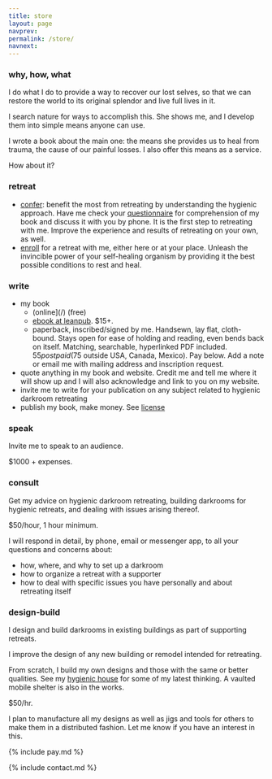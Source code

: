 ```yaml
---
title: store
layout: page
navprev: 
permalink: /store/
navnext: 
---
```


### why, how, what

I do what I do to provide a way to recover our lost selves, so that we can restore the world to its original splendor and live full lives in it. 

I search nature for ways to accomplish this. She shows me, and I develop them into simple means anyone can use.

I wrote a book about the main one: the means she provides us to heal from trauma, the cause of our painful losses. I also offer this means as a service.

How about it?

### retreat

- [confer](./confer): benefit the most from retreating by understanding the hygienic approach. Have me check your [questionnaire](/prepare#questionnaire) for comprehension of my book and discuss it with you by phone. It is the first step to retreating with me. Improve the experience and results of retreating on your own, as well.
- [enroll](./enroll) for a retreat with me, either here or at your place. Unleash the invincible power of your self-healing organism by providing it the best possible conditions to rest and heal.

### write

- my book
	- (online](/) (free)
	- [ebook at leanpub](https://leanpub.com/darkroomretreat). $15+.
	- paperback, inscribed/signed by me. Handsewn, lay flat, cloth-bound. Stays open for ease of holding and reading, even bends back on itself. Matching, searchable, hyperlinked PDF included. $55 postpaid ($75 outside USA, Canada, Mexico). Pay below. Add a note or email me with mailing address and inscription request. 
- quote anything in my book and website. Credit me and tell me where it will show up and I will also acknowledge and link to you on my website.
- invite me to write for your publication on any subject related to hygienic darkroom retreating
- publish my book, make money. See [license](/back/license/)

### speak

Invite me to speak to an audience.

$1000 + expenses.

### consult

Get my advice on hygienic darkroom retreating, building darkrooms for hygienic retreats, and dealing with issues arising thereof.

$50/hour, 1 hour minimum.

I will respond in detail, by phone, email or messenger app, to all your questions and concerns about:

- how, where, and why to set up a darkroom
- how to organize a retreat with a supporter
- how to deal with specific issues you have personally and about retreating itself

### design-build

I design and build darkrooms in existing buildings as part of supporting retreats. 

I improve the design of any new building or remodel intended for retreating.

From scratch, I build my own designs and those with the same or better qualities. See my [hygienic house](/plan) for some of my latest thinking. A vaulted mobile shelter is also in the works. 

$50/hr.

I plan to manufacture all my designs as well as jigs and tools for others to make them in a distributed fashion. Let me know if you have an interest in this.

{% include pay.md %}

{% include contact.md %}
